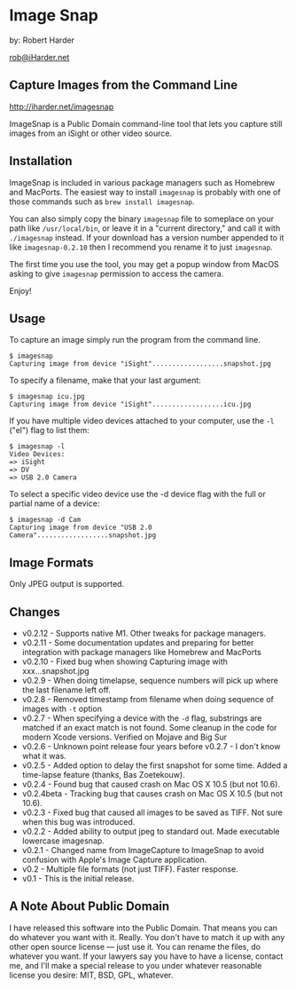 # Image Snap

by: Robert Harder

rob@iHarder.net

## Capture Images from the Command Line

http://iharder.net/imagesnap

ImageSnap is a Public Domain command-line tool that lets you capture still
images from an iSight or other video source.

## Installation

ImageSnap is included in various package managers such as Homebrew and MacPorts.
The easiest way to install `imagesnap` is probably with one of those commands
such as `brew install imagesnap`. 

You can also simply copy the binary `imagesnap` file to someplace on 
your path like `/usr/local/bin`, or leave it in a "current directory," and 
call it with `./imagesnap` instead.  If your download has a version number
appended to it like `imagesnap-0.2.10` then I recommend you rename it
to just `imagesnap`.

The first time you use the tool, you may get a popup window from MacOS 
asking to give `imagesnap` permission to access the camera.

Enjoy!

## Usage
To capture an image simply run the program from the command line.

```
$ imagesnap
Capturing image from device "iSight"..................snapshot.jpg
````

To specify a filename, make that your last argument:

```
$ imagesnap icu.jpg
Capturing image from device "iSight"..................icu.jpg
```

If you have multiple video devices attached to your computer, use the `-l`
("el") flag to list them:

```
$ imagesnap -l
Video Devices:
=> iSight
=> DV
=> USB 2.0 Camera
```

To select a specific video device use the -d device flag with the full
or partial name of a device:

```
$ imagesnap -d Cam
Capturing image from device "USB 2.0 Camera"..................snapshot.jpg
```

## Image Formats

Only JPEG output is supported. 

## Changes

* v0.2.12 - Supports native M1.  Other tweaks for package managers.
* v0.2.11 - Some documentation updates and preparing for better integration with package managers like Homebrew and MacPorts
* v0.2.10 - Fixed bug when showing Capturing image with xxx...snapshot.jpg
* v0.2.9 - When doing timelapse, sequence numbers will pick up where the last filename left off.
* v0.2.8 - Removed timestamp from filename when doing sequence of images with `-t` option
* v0.2.7 - When specifying a device with the `-d` flag, substrings are matched if an exact match is not found.  Some cleanup in the code for modern Xcode versions.  Verified on Mojave and Big Sur
* v0.2.6 - Unknown point release four years before v0.2.7 - I don't know what it was. 
* v0.2.5 - Added option to delay the first snapshot for some time. Added a time-lapse feature (thanks, Bas Zoetekouw).
* v0.2.4 - Found bug that caused crash on Mac OS X 10.5 (but not 10.6).
* v0.2.4beta - Tracking bug that causes crash on Mac OS X 10.5 (but not 10.6).
* v0.2.3 - Fixed bug that caused all images to be saved as TIFF. Not sure when this bug was introduced.
* v0.2.2 - Added ability to output jpeg to standard out. Made executable lowercase imagesnap.
* v0.2.1 - Changed name from ImageCapture to ImageSnap to avoid confusion with Apple's Image Capture application.
* v0.2 - Multiple file formats (not just TIFF). Faster response.
* v0.1 - This is the initial release.

## A Note About Public Domain

I have released this software into the Public Domain. That means you can do
whatever you want with it. Really. You don't have to match it up with any other
open source license — just use it. You can rename the files, do whatever you
want. If your lawyers say you have to have a license, contact me, and I'll make
a special release to you under whatever reasonable license you desire: MIT, BSD,
GPL, whatever.
